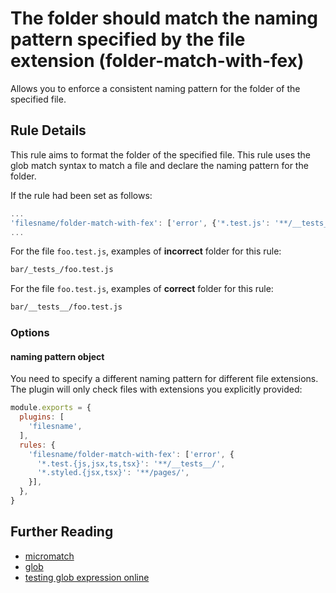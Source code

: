 # The folder should match the naming pattern specified by the file extension (folder-match-with-fex)

Allows you to enforce a consistent naming pattern for the folder of the specified file.

## Rule Details

This rule aims to format the folder of the specified file. This rule uses the glob match syntax to match a file and declare the naming pattern for the folder.

If the rule had been set as follows:
```js
...
'filesname/folder-match-with-fex': ['error', {'*.test.js': '**/__tests__/'}],
...
```

For the file `foo.test.js`, examples of **incorrect** folder for this rule:
```sh
bar/_tests_/foo.test.js
```

For the file `foo.test.js`, examples of **correct** folder for this rule:
```sh
bar/__tests__/foo.test.js
```

### Options

#### naming pattern object

You need to specify a different naming pattern for different file extensions. The plugin will only check files with extensions you explicitly provided:

```js
module.exports = {
  plugins: [
    'filesname',
  ],
  rules: {
    'filesname/folder-match-with-fex': ['error', {
      '*.test.{js,jsx,ts,tsx}': '**/__tests__/',
      '*.styled.{jsx,tsx}': '**/pages/',
    }],
  },
}
```

## Further Reading

- [micromatch](https://github.com/micromatch/micromatch)
- [glob](https://en.wikipedia.org/wiki/Glob_(programming))
- [testing glob expression online](https://globster.xyz)

